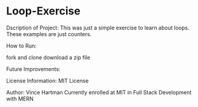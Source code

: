 # Loop-Exercise


Dscription of Project: This was just a simple exercise to learn about loops. These examples are just counters.

How to Run:

fork and clone
download a zip file

Future Improvements:

License Information: MIT License

Author: Vince Hartman Currently enrolled at MIT in Full Stack Development with MERN
